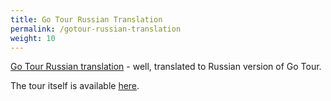 ```yaml
---
title: Go Tour Russian Translation
permalink: /gotour-russian-translation
weight: 10
---
```


<a href="https://github.com/kalimatas/go-tour-ru" target="_blank">Go Tour Russian translation</a> - well, translated to Russian version of Go Tour.

The tour itself is available [here](https://go-tour-ru-ru.appspot.com).